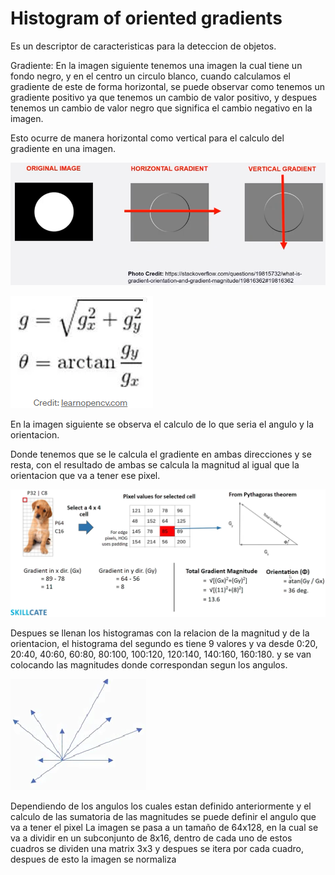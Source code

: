 # Histogram of oriented gradients
Es un descriptor de caracteristicas para la deteccion de objetos.
>
Gradiente:
En la imagen siguiente tenemos una imagen la cual tiene un fondo negro, y en el centro un circulo blanco, cuando calculamos el gradiente de este de forma horizontal, se puede observar como tenemos un gradiente positivo ya que tenemos un cambio de valor positivo, y despues tenemos un cambio de valor negro que significa el cambio negativo en la imagen.
>
Esto ocurre de manera horizontal como vertical para el calculo del gradiente en una imagen.
>
![Gradiente](image.png)
>
![Calculo](image-3.png)
>
En la imagen siguiente se observa el calculo de lo que seria el angulo y la orientacion.
>
Donde tenemos que se le calcula el gradiente en ambas direcciones y se resta, con el resultado de ambas se calcula la magnitud al igual que la orientacion que va a tener ese pixel.
>
![sKILLCATE](image-1.png)
>
Despues se llenan los histogramas con la relacion de la magnitud y de la orientacion, el  histograma del segundo es tiene 9 valores y va desde 0:20, 20:40, 40:60, 60:80, 80:100, 100:120, 120:140, 140:160, 160:180. y se van colocando las magnitudes donde correspondan segun los angulos.
>
![Angulo](image-2.png)
>
Dependiendo de los angulos los cuales estan definido anteriormente y el calculo de las sumatoria de las magnitudes se puede definir el angulo que va a tener el pixel
La imagen se pasa a un tamaño de 64x128, en la cual se va a dividir en un subconjunto de 8x16, dentro de cada uno de estos cuadros se dividen una matrix 3x3 y despues se itera por cada cuadro, despues de esto la imagen se normaliza